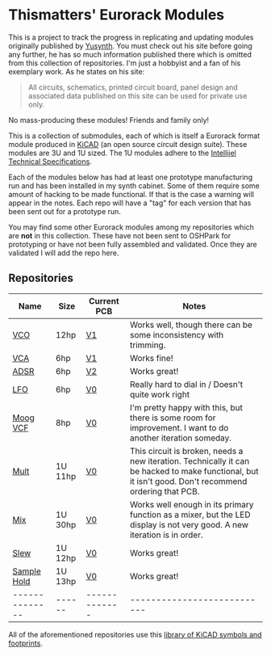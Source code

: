 # Thismatters' Eurorack Modules

This is a project to track the progress in replicating and updating modules originally published by [Yusynth](https://yusynth.net/Modular/modular.html). You must check out his site before going any further, he has so much information published there which is omitted from this collection of repositories. I'm just a hobbyist and a fan of his exemplary work. As he states on his site:

> All circuits, schematics, printed circuit board, panel design and associated data published on this site can be used for private use only.

No mass-producing these modules! Friends and family only!

This is a collection of submodules, each of which is itself a Eurorack format module produced in [KiCAD](https://www.kicad.org/) (an open source circuit design suite). These modules are 3U and 1U sized. The 1U modules adhere to the [Intellijel Technical Specifications](https://intellijel.com/support/1u-technical-specifications/).

Each of the modules below has had at least one prototype manufacturing run and has been installed in my synth cabinet. Some of them require some amount of hacking to be made functional. If that is the case a warning will appear in the notes. Each repo will have a "tag" for each version that has been sent out for a prototype run.

You may find some other Eurorack modules among my repositories which are **not** in this collection. These have not been sent to OSHPark for prototyping or have not been fully assembled and validated. Once they are validated I will add the repo here.

## Repositories

| Name         | Size | Current PCB | Notes                     |
|--------------|------|-------------|---------------------------|
| [VCO](https://github.com/thismatters/EurorackVco/) | 12hp | [V1](https://oshpark.com/shared_projects/N1VjtYdp) | Works well, though there can be some inconsistency with trimming. |
| [VCA](https://github.com/thismatters/EurorackVca/) | 6hp  | [V1](https://oshpark.com/shared_projects/VmwAFYtq) | Works fine! |
| [ADSR](https://github.com/thismatters/EurorackAdsr/) | 6hp  | [V2](https://oshpark.com/shared_projects/UEztaF3P) | Works great! |
| [LFO](https://github.com/thismatters/EurorackLfo/) | 6hp  | [V0](https://oshpark.com/shared_projects/wfHu28zj) | Really hard to dial in / Doesn't quite work right |
| [Moog VCF](https://github.com/thismatters/EurorackVcf/) | 8hp  | [V0](https://oshpark.com/shared_projects/SO7swty4) | I'm pretty happy with this, but there is some room for improvement. I want to do another iteration someday. |
| [Mult](https://github.com/thismatters/EurorackMult) | 1U 11hp | [V0](https://oshpark.com/shared_projects/0YTEwnCD) | This circuit is broken, needs a new iteration. Technically it can be hacked to make functional, but it isn't good. Don't recommend ordering that PCB. |
| [Mix](https://github.com/thismatters/EurorackMix/) | 1U 30hp | [V0](https://oshpark.com/shared_projects/xlEAsl8K) | Works well enough in its primary function as a mixer, but the LED display is not very good. A new iteration is in order. |
| [Slew](https://github.com/thismatters/EurorackSlew/) | 1U 12hp | [V0](https://oshpark.com/shared_projects/VN6XGUSn) | Works great! |
| [Sample Hold](https://github.com/thismatters/EurorackSampleHold/)  | 1U 13hp | [V0](https://oshpark.com/shared_projects/IxCpIOaM) | Works great! |
|--------------|------|-------------|---------------------------|

All of the aforementioned repositories use this [library of KiCAD symbols and footprints](https://github.com/thismatters/EurorackKiCAD).
